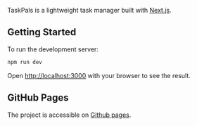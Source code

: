 TaskPals is a lightweight task manager built with [Next.js](https://nextjs.org).

## Getting Started

To run the development server:

```bash
npm run dev
```

Open [http://localhost:3000](http://localhost:3000) with your browser to see the result.

## GitHub Pages
The project is accessible on [Github pages](https://ddalgi-uyu.github.io/TaskPals/).

